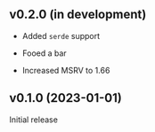 v0.2.0 (in development)
-----------------------
- Added `serde` support

- Fooed a bar
- Increased MSRV to 1.66


v0.1.0 (2023-01-01)
-------------------
Initial release
